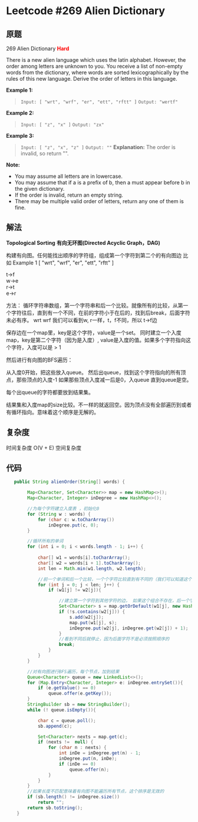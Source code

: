 # Leetcode #269 Alien Dictionary

## 原题

269 Alien Dictionary
**<span style="color:red">Hard</span>**

There is a new alien language which uses the latin alphabet. However, the order among letters are unknown to you. You receive a list of non-empty words from the dictionary, where words are sorted lexicographically by the rules of this new language. Derive the order of letters in this language.

**Example 1:**

> `Input: [ "wrt", "wrf", "er", "ett", "rftt" ]`
> `Output: "wertf"`

**Example 2:**

> `Input: [ "z", "x" ]`
> `Output: "zx"`

**Example 3:**

> `Input: [ "z", "x", "z" ]`
> `Output: ""`
> **Explanation:** The order is invalid, so return "".

**Note:**

* You may assume all letters are in lowercase.
* You may assume that if a is a prefix of b, then a must appear before b in the given dictionary.
* If the order is invalid, return an empty string.
* There may be multiple valid order of letters, return any one of them is fine.

## 解法

**Topological Sorting**
**有向无环图(Directed Acyclic Graph，DAG)**

构建有向图。任何能找出顺序的字符组，组成第一个字符到第二个的有向图边 比如 Example 1
[
  "wrt",
  "wrf",
  "er",
  "ett",
  "rftt"
]

t->f  
w->e  
r->t  
e->r  

方法：
循环字符串数组，第一个字符串和后一个比较。就像所有的比较，从第一个字符往后，直到有一个不同，在前的字符小于在后的，找到后break，后面字符未必有序。
wrt wrf 我们可以看到w, r一样，t，f不同，所以 t->f边

保存边在一个map里，key是这个字符，value是一个set。
同时建立一个入度map，key是第二个字符（因为是入度）, value是入度的值。如果多个字符指向这个字符，入度可以是 > 1

然后进行有向图的BFS遍历：

从入度0开始，把这些放入queue。
然后出queue，找到这个字符指向的所有顶点，那些顶点的入度-1
如果那些顶点入度减一后是0，入queue
直到queue是空。

每个出queue的字符都要放到结果集。

结果集和入度map的size比较。不一样的就返回空。因为顶点没有全部遍历到或者有循环指向。意味着这个顺序是无解的。



## 复杂度
时间复杂度  O(V + E) 
空间复杂度 


## 代码
```Java
   public String alienOrder(String[] words) {

        Map<Character, Set<Character>> map = new HashMap<>();
        Map<Character, Integer> inDegree = new HashMap<>();

        //为每个字符建立入度表 ，初始化0
        for (String w : words) {
            for (char c: w.toCharArray())
                inDegree.put(c, 0);
        }

        //循环所有的单词
        for (int i = 0; i < words.length - 1; i++) {
            
            char[] w1 = words[i].toCharArray();
            char[] w2 = words[i + 1].toCharArray();
            int len = Math.min(w1.length, w2.length);

            //前一个单词和后一个比较，一个个字符比较直到有不同的（我们可以知道这个不同的字符的顺序）.
            for (int j = 0; j < len; j++) {
                if (w1[j] != w2[j]){

                    //建立第一个字符到其他字符的边， 如果这个组合不存在，后一个字符的入度+1 （应为第一个字符指向他）
                    Set<Character> s = map.getOrDefault(w1[j], new HashSet<>());
                    if (!s.contains(w2[j])) {
                        s.add(w2[j]);
                        map.put(w1[j], s);
                        inDegree.put(w2[j], inDegree.get(w2[j]) + 1);
                    }
                    //看到不同后就停止，因为后面字符不是必须按照顺序的
                    break;
                }
            }
        }

        //对有向图进行BFS遍历，每个节点，加到结果
        Queue<Character> queue = new LinkedList<>();
        for (Map.Entry<Character, Integer> e: inDegree.entrySet()){
            if (e.getValue() == 0)
                queue.offer(e.getKey());
        }
        StringBuilder sb = new StringBuilder();
        while (! queue.isEmpty()){

            char c = queue.poll();
            sb.append(c);

            Set<Character> nexts = map.get(c);
            if (nexts !=  null) {
                for (char n : nexts) {
                    int inDe = inDegree.get(n) - 1;
                    inDegree.put(n, inDe);
                    if (inDe == 0)
                        queue.offer(n);
                }
            }
        }
        //如果长度不匹配意味着有向图不能遍历所有节点，这个排序是无效的
        if (sb.length() != inDegree.size())
            return "";
        return sb.toString();
    }
```
